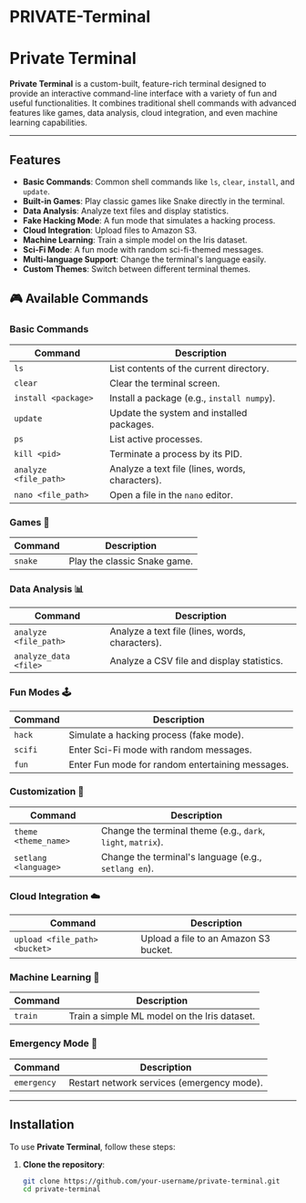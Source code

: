 # PRIVATE-Terminal


# Private Terminal

**Private Terminal** is a custom-built, feature-rich terminal designed to provide an interactive command-line interface with a variety of fun and useful functionalities. It combines traditional shell commands with advanced features like games, data analysis, cloud integration, and even machine learning capabilities.

---

## Features

- **Basic Commands**: Common shell commands like `ls`, `clear`, `install`, and `update`.
- **Built-in Games**: Play classic games like Snake directly in the terminal.
- **Data Analysis**: Analyze text files and display statistics.
- **Fake Hacking Mode**: A fun mode that simulates a hacking process.
- **Cloud Integration**: Upload files to Amazon S3.
- **Machine Learning**: Train a simple model on the Iris dataset.
- **Sci-Fi Mode**: A fun mode with random sci-fi-themed messages.
- **Multi-language Support**: Change the terminal's language easily.
- **Custom Themes**: Switch between different terminal themes.

## 🎮 Available Commands

### Basic Commands
| Command               | Description                                      |
|-----------------------|--------------------------------------------------|
| `ls`                  | List contents of the current directory.         |
| `clear`               | Clear the terminal screen.                      |
| `install <package>`   | Install a package (e.g., `install numpy`).      |
| `update`              | Update the system and installed packages.       |
| `ps`                  | List active processes.                          |
| `kill <pid>`          | Terminate a process by its PID.                 |
| `analyze <file_path>` | Analyze a text file (lines, words, characters). |
| `nano <file_path>`    | Open a file in the `nano` editor.               |

### Games 🎲
| Command  | Description                     |
|----------|---------------------------------|
| `snake`  | Play the classic Snake game.    |

### Data Analysis 📊
| Command               | Description                                      |
|-----------------------|--------------------------------------------------|
| `analyze <file_path>` | Analyze a text file (lines, words, characters). |
| `analyze_data <file>` | Analyze a CSV file and display statistics.      |

### Fun Modes 🕹️
| Command    | Description                                      |
|------------|--------------------------------------------------|
| `hack`     | Simulate a hacking process (fake mode).         |
| `scifi`    | Enter Sci-Fi mode with random messages.         |
| `fun`      | Enter Fun mode for random entertaining messages.|

### Customization 🎨
| Command               | Description                                      |
|-----------------------|--------------------------------------------------|
| `theme <theme_name>`  | Change the terminal theme (e.g., `dark`, `light`, `matrix`). |
| `setlang <language>`  | Change the terminal's language (e.g., `setlang en`). |

### Cloud Integration ☁️
| Command                          | Description                                      |
|----------------------------------|--------------------------------------------------|
| `upload <file_path> <bucket>`    | Upload a file to an Amazon S3 bucket.           |

### Machine Learning 🤖
| Command               | Description                                      |
|-----------------------|--------------------------------------------------|
| `train`               | Train a simple ML model on the Iris dataset.    |

### Emergency Mode 🚨
| Command     | Description                                      |
|-------------|--------------------------------------------------|
| `emergency` | Restart network services (emergency mode).      |

---

## Installation

To use **Private Terminal**, follow these steps:

1. **Clone the repository**:
   ```bash
   git clone https://github.com/your-username/private-terminal.git
   cd private-terminal
